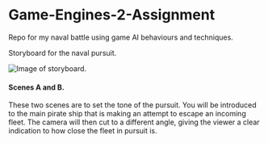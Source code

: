 # Game-Engines-2-Assignment
Repo for my naval battle using game AI behaviours and techniques.

Storyboard for the naval pursuit.

![Image of storyboard.](https://scontent-dub4-1.xx.fbcdn.net/v/t1.15752-9/54519259_325739878296535_6833592898387181568_n.jpg?_nc_cat=106&_nc_ht=scontent-dub4-1.xx&oh=81d58020e3ded2735ca5626c636595fc&oe=5D02BF7E)

#### Scenes A and B.

These two scenes are to set the tone of the pursuit. You will be introduced to the main pirate ship that is making an attempt to escape an incoming fleet.
The camera will then cut to a different angle, giving the viewer a clear indication to how close the fleet in pursuit is.

